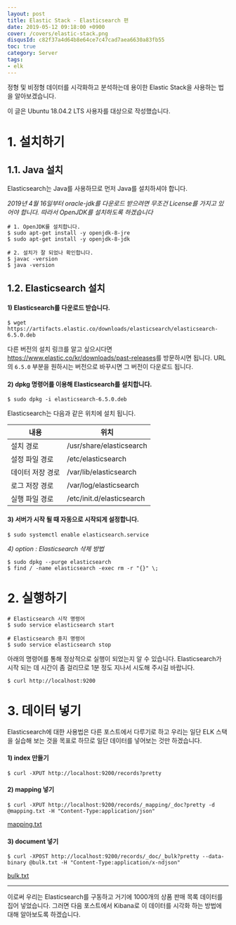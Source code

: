 ```yaml
---
layout: post
title: Elastic Stack - Elasticsearch 편
date: 2019-05-12 09:18:00 +0900
cover: /covers/elastic-stack.png
disqusId: c82f37a4d64b8e64ce7c47cad7aea6630a83fb55
toc: true
category: Server
tags:
- elk
---
```


정형 및 비정형 데이터를 시각화하고 분석하는데 용이한 Elastic Stack을 사용하는 법을 알아보겠습니다.

<!-- more -->

이 글은 Ubuntu 18.04.2 LTS 사용자를 대상으로 작성했습니다.

# 1. 설치하기

## 1.1. Java 설치

Elasticsearch는 Java를 사용하므로 먼저 Java를 설치하셔야 합니다.

*2019년 4월 16일부터 oracle-jdk를 다운로드 받으려면 무조건 License를 가지고 있어야 합니다. 따라서 OpenJDK를 설치하도록 하겠습니다*

```shell
# 1. OpenJDK를 설치합니다.
$ sudo apt-get install -y openjdk-8-jre
$ sudo apt-get install -y openjdk-8-jdk

# 2. 설치가 잘 되었나 확인합니다.
$ javac -version
$ java -version
```

## 1.2. Elasticsearch 설치

#### 1) Elasticsearch를 다운로드 받습니다.

```shell
$ wget https://artifacts.elastic.co/downloads/elasticsearch/elasticsearch-6.5.0.deb
```

다른 버전의 설치 링크를 알고 싶으시다면 <https://www.elastic.co/kr/downloads/past-releases>를 방문하시면 됩니다.
URL의 `6.5.0` 부분을 원하시는 버전으로 바꾸시면 그 버전이 다운로드 됩니다.

#### 2) dpkg 명령어를 이용해 Elasticsearch를 설치합니다.

```shell
$ sudo dpkg -i elasticsearch-6.5.0.deb
```

Elasticsearch는 다음과 같은 위치에 설치 됩니다.

내용             | 위치
-----------------|--------------------------
설치 경로        | /usr/share/elasticsearch
설정 파일 경로   | /etc/elasticsearch
데이터 저장 경로 | /var/lib/elasticsearch
로그 저장 경로   | /var/log/elasticsearch
실행 파일 경로   | /etc/init.d/elasticsearch

#### 3) 서버가 시작 될 때 자동으로 시작되게 설정합니다.

```shell
$ sudo systemctl enable elasticsearch.service
```

*4) option : Elasticsearch 삭제 방법*
```shell
$ sudo dpkg --purge elasticsearch
$ find / -name elasticsearch -exec rm -r "{}" \;
```

# 2. 실행하기

```shell
# Elasticsearch 시작 명령어
$ sudo service elasticsearch start

# Elasticsearch 중지 명령어
$ sudo service elasticsearch stop
```

아래의 명령어를 통해 정상적으로 실행이 되었는지 알 수 있습니다.
Elasticsearch가 시작 되는 데 시간이 좀 걸리므로 1분 정도 지나서 시도해 주시길 바랍니다.

```shell
$ curl http://localhost:9200
```

# 3. 데이터 넣기

Elasticsearch에 대한 사용법은 다른 포스트에서 다루기로 하고 우리는 일단 ELK 스택을 실습해 보는 것을 목표로 하므로 일단 데이터를 넣어보는 것만 하겠습니다.

#### 1) index 만들기

```shell
$ curl -XPUT http://localhost:9200/records?pretty
```

#### 2) mapping 넣기

```shell
$ curl -XPUT http://localhost:9200/records/_mapping/_doc?pretty -d @mapping.txt -H "Content-Type:application/json"
```

[mapping.txt](./mapping.txt)

#### 3) document 넣기

```shell
$ curl -XPOST http://localhost:9200/records/_doc/_bulk?pretty --data-binary @bulk.txt -H "Content-Type:application/x-ndjson"
```

[bulk.txt](./bulk.txt)

---

이로써 우리는 Elasticsearch를 구동하고 거기에 1000개의 상품 판매 목록 데이터를 집어 넣었습니다.
그러면 다음 포스트에서 Kibana로 이 데이터를 시각화 하는 방법에 대해 알아보도록 하겠습니다.
